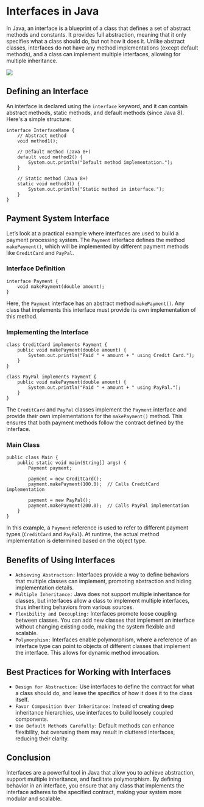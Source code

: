 # Interfaces in Java
In Java, an interface is a blueprint of a class that defines a set of abstract methods and constants. It provides full abstraction, meaning that it only specifies what a class should do, but not how it does it. Unlike abstract classes, interfaces do not have any method implementations (except default methods), and a class can implement multiple interfaces, allowing for multiple inheritance.

[![](https://markdown-videos-api.jorgenkh.no/youtube/-wRSygVRP9s)](https://youtu.be/-wRSygVRP9s)

## Defining an Interface
An interface is declared using the `interface` keyword, and it can contain abstract methods, static methods, and default methods (since Java 8). Here's a simple structure:
```
interface InterfaceName {
    // Abstract method
    void method1();
    
    // Default method (Java 8+)
    default void method2() {
        System.out.println("Default method implementation.");
    }

    // Static method (Java 8+)
    static void method3() {
        System.out.println("Static method in interface.");
    }
}
```

## Payment System Interface
Let’s look at a practical example where interfaces are used to build a payment processing system. The `Payment` interface defines the method `makePayment()`, which will be implemented by different payment methods like `CreditCard` and `PayPal`.

### Interface Definition
```
interface Payment {
    void makePayment(double amount);
}
```
Here, the `Payment` interface has an abstract method `makePayment()`. Any class that implements this interface must provide its own implementation of this method.

### Implementing the Interface
```
class CreditCard implements Payment {
    public void makePayment(double amount) {
        System.out.println("Paid " + amount + " using Credit Card.");
    }
}

class PayPal implements Payment {
    public void makePayment(double amount) {
        System.out.println("Paid " + amount + " using PayPal.");
    }
}
```
The `CreditCard` and `PayPal` classes implement the `Payment` interface and provide their own implementations for the `makePayment()` method. This ensures that both payment methods follow the contract defined by the interface.

### Main Class
```
public class Main {
    public static void main(String[] args) {
        Payment payment;

        payment = new CreditCard();
        payment.makePayment(100.0);  // Calls CreditCard implementation

        payment = new PayPal();
        payment.makePayment(200.0);  // Calls PayPal implementation
    }
}
```
In this example, a `Payment` reference is used to refer to different payment types (`CreditCard` and `PayPal`). At runtime, the actual method implementation is determined based on the object type.

## Benefits of Using Interfaces
* `Achieving Abstraction:` Interfaces provide a way to define behaviors that multiple classes can implement, promoting abstraction and hiding implementation details.
* `Multiple Inheritance:` Java does not support multiple inheritance for classes, but interfaces allow a class to implement multiple interfaces, thus inheriting behaviors from various sources.
* `Flexibility and Decoupling:` Interfaces promote loose coupling between classes. You can add new classes that implement an interface without changing existing code, making the system flexible and scalable.
* `Polymorphism:` Interfaces enable polymorphism, where a reference of an interface type can point to objects of different classes that implement the interface. This allows for dynamic method invocation.

## Best Practices for Working with Interfaces
* `Design for Abstraction:` Use interfaces to define the contract for what a class should do, and leave the specifics of how it does it to the class itself.
* `Favor Composition Over Inheritance:` Instead of creating deep inheritance hierarchies, use interfaces to build loosely coupled components.
* `Use Default Methods Carefully:` Default methods can enhance flexibility, but overusing them may result in cluttered interfaces, reducing their clarity.

## Conclusion
Interfaces are a powerful tool in Java that allow you to achieve abstraction, support multiple inheritance, and facilitate polymorphism. By defining behavior in an interface, you ensure that any class that implements the interface adheres to the specified contract, making your system more modular and scalable.